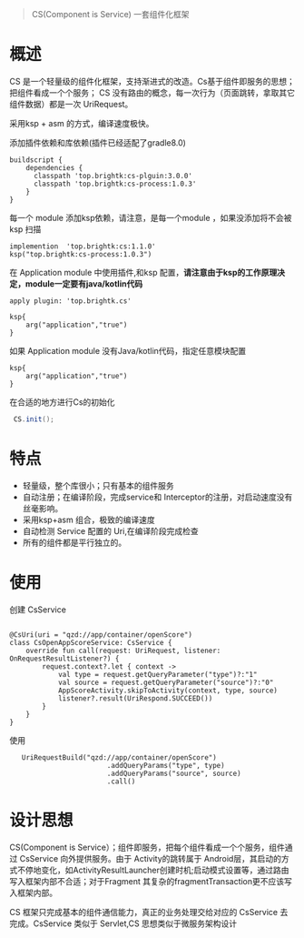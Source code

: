 > CS(Component is Service) 一套组件化框架


# 概述
CS 是一个轻量级的组件化框架，支持渐进式的改造。Cs基于组件即服务的思想；把组件看成一个个服务； CS 没有路由的概念，每一次行为（页面跳转，拿取其它组件数据）都是一次 UriRequest。


采用ksp + asm 的方式，编译速度极快。

添加插件依赖和库依赖(插件已经适配了gradle8.0)

```
buildscript {
    dependencies {
      classpath 'top.brightk:cs-plguin:3.0.0'
      classpath 'top.brightk:cs-process:1.0.3'
    }
}
```

每一个 module 添加ksp依赖，请注意，是每一个module ，如果没添加将不会被ksp 扫描

``` 
implemention  'top.brightk:cs:1.1.0'
ksp("top.brightk:cs-process:1.0.3")
```

在 Application  module 中使用插件,和ksp 配置，**请注意由于ksp的工作原理决定，module一定要有java/kotlin代码**

```
apply plugin: 'top.brightk.cs'

ksp{
    arg("application","true")
}
```
如果 Application  module 没有Java/kotlin代码，指定任意模块配置

```
ksp{
    arg("application","true")
}
```



在合适的地方进行Cs的初始化

```java
 CS.init();
```

# 特点
- 轻量级，整个库很小；只有基本的组件服务
- 自动注册；在编译阶段，完成service和 Interceptor的注册，对启动速度没有丝毫影响。
- 采用ksp+asm 组合，极致的编译速度
- 自动检测 Service 配置的 Uri,在编译阶段完成检查
- 所有的组件都是平行独立的。

# 使用

创建 CsService

``` koltin

@CsUri(uri = "qzd://app/container/openScore")
class CsOpenAppScoreService: CsService {
    override fun call(request: UriRequest, listener: OnRequestResultListener?) {
        request.context?.let { context ->
            val type = request.getQueryParameter("type")?:"1"
            val source = request.getQueryParameter("source")?:"0"
            AppScoreActivity.skipToActivity(context, type, source)
            listener?.result(UriRespond.SUCCEED())
        }
    }
}

```
使用

```koltin 
   UriRequestBuild("qzd://app/container/openScore")
                        .addQueryParams("type", type)
                        .addQueryParams("source", source)
                        .call()

```
# 设计思想

CS(Component is Service）；组件即服务，把每个组件看成一个个服务，组件通过 CsService 向外提供服务。由于 Activity的跳转属于 Android层，其启动的方式不停地变化，如ActivityResultLauncher创建时机;启动模式设置等，通过路由写入框架内部不合适；对于Fragment 其复杂的fragmentTransaction更不应该写入框架内部。

CS 框架只完成基本的组件通信能力，真正的业务处理交给对应的 CsService 去完成。CsService 类似于 Servlet,CS 思想类似于微服务架构设计

